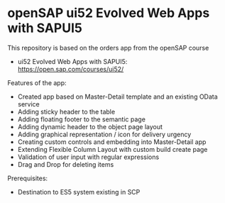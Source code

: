 # openSAP ui52 Evolved Web Apps with SAPUI5

This repository is based on the orders app from the openSAP course

* ui52 Evolved Web Apps with SAPUI5: https://open.sap.com/courses/ui52/


Features of the app:

* Created app based on Master-Detail template and an existing OData service
* Adding sticky header to the table
* Adding floating footer to the semantic page
* Adding dynamic header to the object page layout
* Adding graphical representation / icon for delivery urgency
* Creating custom controls and embedding into Master-Detail app
* Extending Flexible Column Layout with custom build create page
* Validation of user input with regular expressions
* Drag and Drop for deleting items

Prerequisites:

* Destination to ES5 system existing in SCP
